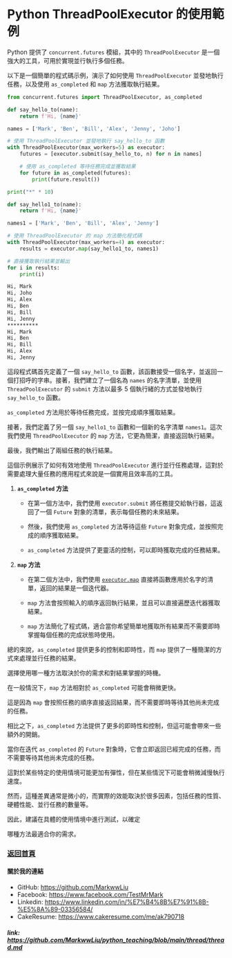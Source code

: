 # Python ThreadPoolExecutor 的使用範例

Python 提供了 `concurrent.futures` 模組，其中的 `ThreadPoolExecutor` 是一個強大的工具，可用於實現並行執行多個任務。

以下是一個簡單的程式碼示例，演示了如何使用 `ThreadPoolExecutor` 並發地執行任務，以及使用 `as_completed` 和 `map` 方法獲取執行結果。

```python
from concurrent.futures import ThreadPoolExecutor, as_completed

def say_hello_to(name):
    return f'Hi, {name}'

names = ['Mark', 'Ben', 'Bill', 'Alex', 'Jenny', 'Joho']

# 使用 ThreadPoolExecutor 並發地執行 say_hello_to 函數
with ThreadPoolExecutor(max_workers=5) as executor:
    futures = [executor.submit(say_hello_to, n) for n in names]

    # 使用 as_completed 等待任務完成並獲取結果
    for future in as_completed(futures):
        print(future.result())

print("*" * 10)

def say_hello1_to(name):
    return f'Hi, {name}'

names1 = ['Mark', 'Ben', 'Bill', 'Alex', 'Jenny']

# 使用 ThreadPoolExecutor 的 map 方法簡化程式碼
with ThreadPoolExecutor(max_workers=4) as executor:
    results = executor.map(say_hello1_to, names1)

# 直接獲取執行結果並輸出
for i in results:
    print(i)
```

```bash
Hi, Mark
Hi, Joho
Hi, Alex
Hi, Ben
Hi, Bill
Hi, Jenny
**********
Hi, Mark
Hi, Ben
Hi, Bill
Hi, Alex
Hi, Jenny
```

這段程式碼首先定義了一個 `say_hello_to` 函數，該函數接受一個名字，並返回一個打招呼的字串。接著，我們建立了一個名為 `names` 的名字清單，並使用 `ThreadPoolExecutor` 的 `submit` 方法以最多 5 個執行緒的方式並發地執行 `say_hello_to` 函數。

`as_completed` 方法用於等待任務完成，並按完成順序獲取結果。

接著，我們定義了另一個 `say_hello1_to` 函數和一個新的名字清單 `names1`。這次我們使用 `ThreadPoolExecutor` 的 `map` 方法，它更為簡潔，直接返回執行結果。

最後，我們輸出了兩組任務的執行結果。

這個示例展示了如何有效地使用 `ThreadPoolExecutor` 進行並行任務處理，這對於需要處理大量任務的應用程式來說是一個實用且效率高的工具。

1. **`as_completed` 方法**

   - 在第一個方法中，我們使用 `executor.submit` 將任務提交給執行器，這返回了一個 `Future` 對象的清單，表示每個任務的未來結果。

   - 然後，我們使用 `as_completed` 方法等待這些 `Future` 對象完成，並按照完成的順序獲取結果。

   - `as_completed` 方法提供了更靈活的控制，可以即時獲取完成的任務結果。

2. **`map` 方法**

   - 在第二個方法中，我們使用 [`executor.map`](executor.map) 直接將函數應用於名字的清單，返回的結果是一個迭代器。

   - `map` 方法會按照輸入的順序返回執行結果，並且可以直接遍歷迭代器獲取結果。

   - `map` 方法簡化了程式碼，適合當你希望簡單地獲取所有結果而不需要即時掌握每個任務的完成狀態時使用。

總的來說，`as_completed` 提供更多的控制和即時性，而 `map` 提供了一種簡潔的方式來處理並行任務的結果。

選擇使用哪一種方法取決於你的需求和對結果掌握的時機。

在一般情況下，`map` 方法相對於 `as_completed` 可能會稍微更快。

這是因為 `map` 會按照任務的順序直接返回結果，而不需要即時等待其他尚未完成的任務。

相比之下，`as_completed` 方法提供了更多的即時性和控制，但這可能會帶來一些額外的開銷。

當你在迭代 `as_completed` 的 `Future` 對象時，它會立即返回已經完成的任務，而不需要等待其他尚未完成的任務。

這對於某些特定的使用情境可能更加有彈性，但在某些情況下可能會稍微減慢執行速度。

然而，這種差異通常是微小的，而實際的效能取決於很多因素，包括任務的性質、硬體性能、並行任務的數量等。

因此，建議在具體的使用情境中進行測試，以確定

哪種方法最適合你的需求。

### [返回首頁](../README.md)

#### 關於我的連結
- GitHub: https://github.com/MarkwwLiu
- Facebook: https://www.facebook.com/TestMrMark
- Linkedin: https://www.linkedin.com/in/%E7%B4%8B%E7%91%8B-%E5%8A%89-03356584/
- CakeResume: https://www.cakeresume.com/me/ak790718

##### link: https://github.com/MarkwwLiu/python_teaching/blob/main/thread/thread.md
